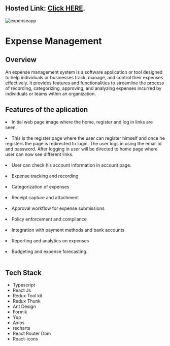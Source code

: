 ## Hosted Link: [Click HERE](https://expensemanagement-web.netlify.app/).

![expenseapp](https://github.com/fahadbq/Expense-Management/assets/95031693/de6c5ff5-21a4-4ccc-838c-f94252118a2e)

<h1>Expense Management
</h1>
<h2>Overview</h2>
<p>An expense management system is a software application or tool designed to help individuals or businesses track, manage, and control their expenses effectively. It provides features and functionalities to streamline the process of recording, categorizing, approving, and analyzing expenses incurred by individuals or teams within an organization.</p>



<h2>Features of the aplication</h2>


<li>Initial web page image where the home, register and log in links are seen.</li>

</br>

<li>This is the register page where the user can register himself and once he registers the page is redirected to login. The user logs in using the email id and password. After logging in user will be directed to home page where user can now see different links.</li>
    
</br>

<li>User can check his account information in account page.</li>
    
</br>    

<li>Expense tracking and recording </li>
</br>
<li>Categorization of expenses</li>
</br>
<li>Receipt capture and attachment</li>
</br>
<li>Approval workflow for expense submissions</li>
</br>
<li>Policy enforcement and compliance</li>
</br>
<li>Integration with payment methods and bank accounts</li>
</br>
<li>Reporting and analytics on expenses</li>
</br>
<li>Budgeting and expense forecasting.</li>
    
</br>

<h2>Tech Stack</h2>
<ul>
    <li>Typescript</li>
    <li>React Js</li>
    <li>Redux Tool kit</li>
    <li>Redux Thunk</li>
    <li>Ant Design</li>
    <li>Formik</li>
    <li>Yup</li>
    <li>Axios</li>
    <li>recharts</li>
    <li>React Router Dom</li>
    <li>React-icons</li>
</ul>
